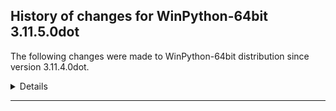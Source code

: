 ﻿## History of changes for WinPython-64bit 3.11.5.0dot

The following changes were made to WinPython-64bit distribution since version 3.11.4.0dot.

<details>
### Python packages

Upgraded packages:

  * [pip](https://pypi.org/project/pip) 23.1.2 → 23.2.1 (The PyPA recommended tool for installing Python packages.)
  * [Python](http://www.python.org/) 3.11.4 → 3.11.5 (Python programming language with standard library)
  * [setuptools](https://pypi.org/project/setuptools) 67.7.2 → 67.8.0 (Easily download, build, install, upgrade, and uninstall Python packages)
  * [winpython](http://winpython.github.io/) 6.4.20230625 → 7.0.20230923 (WinPython distribution tools, including WPPM)

Removed packages:

  * [duckdb](https://pypi.org/project/duckdb) 0.8.1 (DuckDB embedded database)


</details>
* * *
